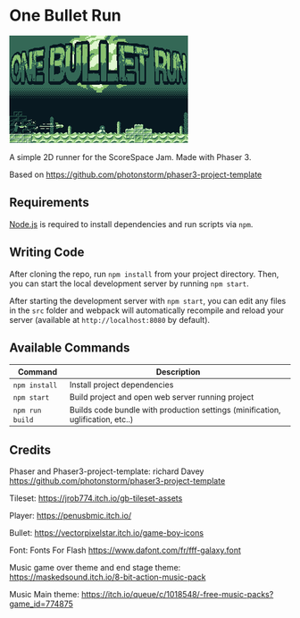 # One Bullet Run

![main menu](https://github.com/huhmiel-games/one-bullet-run/blob/master/src/assets/graphics/background.png)

A simple 2D runner for the ScoreSpace Jam. Made with Phaser 3.

Based on https://github.com/photonstorm/phaser3-project-template



## Requirements

[Node.js](https://nodejs.org) is required to install dependencies and run scripts via `npm`.

## Writing Code

After cloning the repo, run `npm install` from your project directory. Then, you can start the local development
server by running `npm start`.

After starting the development server with `npm start`, you can edit any files in the `src` folder
and webpack will automatically recompile and reload your server (available at `http://localhost:8080`
by default).

## Available Commands

| Command | Description |
|---------|-------------|
| `npm install` | Install project dependencies |
| `npm start` | Build project and open web server running project |
| `npm run build` | Builds code bundle with production settings (minification, uglification, etc..) |


## Credits
Phaser and Phaser3-project-template: richard Davey https://github.com/photonstorm/phaser3-project-template

Tileset: https://jrob774.itch.io/gb-tileset-assets

Player: https://penusbmic.itch.io/

Bullet: https://vectorpixelstar.itch.io/game-boy-icons

Font: Fonts For Flash https://www.dafont.com/fr/fff-galaxy.font

Music game over theme and end stage theme: https://maskedsound.itch.io/8-bit-action-music-pack

Music Main theme: https://itch.io/queue/c/1018548/-free-music-packs?game_id=774875
